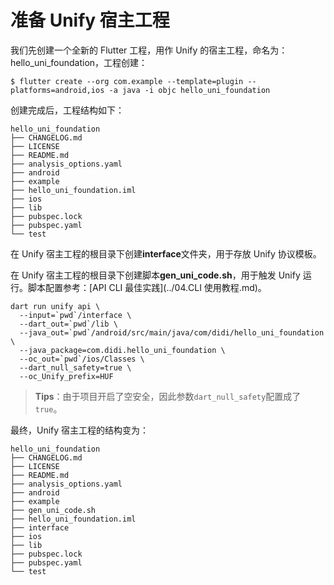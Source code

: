 # 准备 Unify 宿主工程
我们先创建一个全新的 Flutter 工程，用作 Unify 的宿主工程，命名为：hello\_uni\_foundation，工程创建：

```shell
$ flutter create --org com.example --template=plugin --platforms=android,ios -a java -i objc hello_uni_foundation
```
创建完成后，工程结构如下：

```
hello_uni_foundation
├── CHANGELOG.md
├── LICENSE
├── README.md
├── analysis_options.yaml
├── android
├── example
├── hello_uni_foundation.iml
├── ios
├── lib
├── pubspec.lock
├── pubspec.yaml
└── test
```
在 Unify 宿主工程的根目录下创建**interface**文件夹，用于存放 Unify 协议模板。

在 Unify 宿主工程的根目录下创建脚本**gen_uni_code.sh**，用于触发 Unify 运行。脚本配置参考：[API CLI 最佳实践](../04.CLI 使用教程.md)。

```shell
dart run unify api \
  --input=`pwd`/interface \
  --dart_out=`pwd`/lib \
  --java_out=`pwd`/android/src/main/java/com/didi/hello_uni_foundation \
  --java_package=com.didi.hello_uni_foundation \
  --oc_out=`pwd`/ios/Classes \
  --dart_null_safety=true \
  --oc_Unify_prefix=HUF
```
> **Tips**：由于项目开启了空安全，因此参数`dart_null_safety`配置成了`true`。

最终，Unify 宿主工程的结构变为：

```
hello_uni_foundation
├── CHANGELOG.md
├── LICENSE
├── README.md
├── analysis_options.yaml
├── android
├── example
├── gen_uni_code.sh
├── hello_uni_foundation.iml
├── interface
├── ios
├── lib
├── pubspec.lock
├── pubspec.yaml
└── test
```